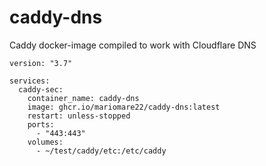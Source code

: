 # caddy-dns

Caddy docker-image compiled to work with Cloudflare DNS

```
version: "3.7"

services:
  caddy-sec:
    container_name: caddy-dns
    image: ghcr.io/mariomare22/caddy-dns:latest
    restart: unless-stopped
    ports:
      - "443:443"
    volumes:
      - ~/test/caddy/etc:/etc/caddy

```
